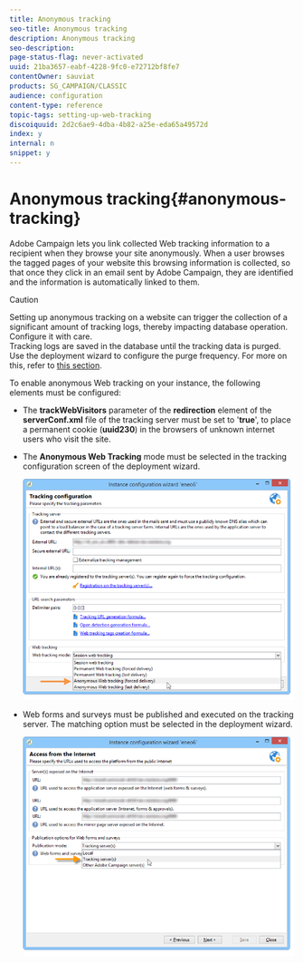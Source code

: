 ```yaml
---
title: Anonymous tracking
seo-title: Anonymous tracking
description: Anonymous tracking
seo-description: 
page-status-flag: never-activated
uuid: 21ba3657-eabf-4228-9fc0-e72712bf8fe7
contentOwner: sauviat
products: SG_CAMPAIGN/CLASSIC
audience: configuration
content-type: reference
topic-tags: setting-up-web-tracking
discoiquuid: 2d2c6ae9-4dba-4b82-a25e-eda65a49572d
index: y
internal: n
snippet: y
---
```


# Anonymous tracking{#anonymous-tracking}

Adobe Campaign lets you link collected Web tracking information to a recipient when they browse your site anonymously. When a user browses the tagged pages of your website this browsing information is collected, so that once they click in an email sent by Adobe Campaign, they are identified and the information is automatically linked to them.

>[!CAUTION]
>
>Setting up anonymous tracking on a website can trigger the collection of a significant amount of tracking logs, thereby impacting database operation. Configure it with care.   
>Tracking logs are saved in the database until the tracking data is purged. Use the deployment wizard to configure the purge frequency. For more on this, refer to [this section](https://helpx.adobe.com/campaign/classic/installation/using/deploying-an-instance.html#purging-data).

To enable anonymous Web tracking on your instance, the following elements must be configured:

* The **trackWebVisitors** parameter of the **redirection** element of the **serverConf.xml** file of the tracking server must be set to '**true**', to place a permanent cookie (**uuid230**) in the browsers of unknown internet users who visit the site.
* The **Anonymous Web Tracking** mode must be selected in the tracking configuration screen of the deployment wizard.

  ![](assets/webtracking_anonymous_set.png)

* Web forms and surveys must be published and executed on the tracking server. The matching option must be selected in the deployment wizard.

  ![](assets/webtracking_publication_set_for_webapps.png)

